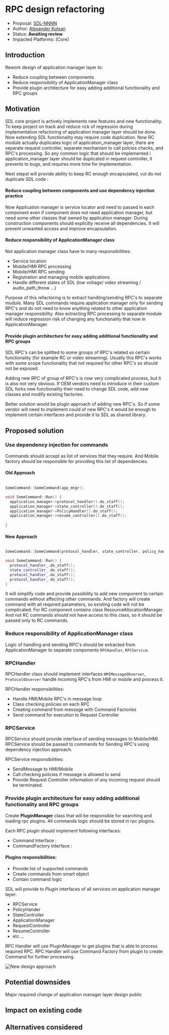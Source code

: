 # RPC design refactoring

* Proposal: [SDL-NNNN](nnnn-rpc-design-refactoring.md)
* Author: [Alexander Kutsan](https://github.com/LuxoftAKutsan)
* Status: **Awaiting review**
* Impacted Platforms: [Core]

## Introduction

Rework design of application manager layer to:
 - Reduce coupling between components
 - Reduce responsibility of ApplicationManager class
 - Provide plugin architecture for easy adding additional functionality and RPC groups   

## Motivation

SDL core project is actively implements new features and new functionality. 
To keep project on track and reduce rick of regression during implementation
refactoring of application manager layer should be done.
Now extending SDL functionality may require code duplication. 
Now RC module actually duplicates logic of application_manager layer, there are separate request controller, separate mechanism to call  polcies checks, and RPC's processing. So any common logic that should be implemented i application_manager layer should be duplicated in request controller, it prevents to bugs, and requires more time for implementation. 

Next stepst will provide ability to keep RC enough encapsulated, vut do not duplicate SDL code :

#### Reduce coupling between components and use dependency injection practice

Now Application manager is service locator and need to passed in each component
even if component does not need application manager, but need some other classes that owned by application manager.
During construction components should explicitly receive all dependencies. 
It will prevent unwanted access and improve encapsulation. 


#### Reduce responsibility of ApplicationManager class 
Not application manager class have to many responsibilities:
 - Service location
 - Mobile/HMI RPC processing 
 - Mobile/HMI RPC sending 
 - Registration and managing mobile applications
 - Handle different states of SDL (low voltage/ video streaming / audio_path_throw ...) 
 
 Purpose of this refactoring is to extract handling/sending RPC's to separate module. 
 Many SDL commands require application manager only for sending RPC's and do not need to 
 know anything related to other application manager responsibility. 
 Also extracting RPC processing to separate module will reduce regression risk of changing any functionality that now in ApplicationManager.
 
#### Provide plugin architecture for easy adding additional functionality and RPC groups   

SDL RPC's can be splitted to some groups of RPC's related so certain functionality (for example RC or video streaming).
Usually this RPC's works with some scope functionality that not required for other RPC's so should not be exposed. 

Adding new RPC of group of RPC's is now very complicated process, but it is also not very obvious. 
If OEM vendors need to introduce in their custom SDL forks new functionality their need to change SDL code, 
add new classes and modify existing factories. 

Better solution would be plugin approach of adding new RPC's.
So if some vendor will need to implement could of new RPC's it would be enough to implement certain interfaces and provide it to SDL as shared library.


## Proposed solution

### Use dependency injection for commands 

Commands should accept as list of services that they require. And Mobile factory should be responsible for providing this list of dependencies.  

#### Old Approach 
```cpp

SomeCommand::SomeCommand(app_mngr);

void SomeCommand::Run() {
  application_manager->protocol_handler().do_staff();
  application_manager->state_controller().do_staff();
  application_manager->PolicyHandler().do_staff();
  application_manager->resume_controller().do_staff();
  
}
```

#### New Approach 
```cpp

SomeCommand::SomeCommand(protocol_handler, state_controller, policy_handler, resume_controller);

void SomeCommand::Run() {
  protocol_handler_.do_staff();
  state_controller_.do_staff();
  protocol_handler_.do_staff();
  protocol_handler_.do_staff();
}
```
It will simplify code and provide possibility to add new component to certain commands without affecting other commands.
And factory will create command with all required parameters, so existing code will not be complicated.
For RC component contains class ResourceAllocationManager. And not RC commands should not have access to this class, so it should be passed only to RC commands. 

### Reduce responsibility of ApplicationManager class 

Logic of handling and sending RPC's should be extracted from ApplicationManager to separate components `RPCHandler`, `RPCService`.

### RPCHandler
RPCHandler class should implement interfaces ```HMIMessageObserver```, ```ProtocolObserver``` handle incoming RPC's from HMI or mobile 
and process it. 

RPCHandler responsibilities:
 - Handle HMI/Mobile RPC's in message loop
 - Class checking policies on each RPC
 - Creating command from message with Command Factories
 - Send command for execution to Request Controller
 
 ### RPCService

RPCService should provide interface of sending messages to Mobile/HMI. 
RPCService should be passed to commands for Sending RPC's using dependency injection approach.

RPCService responsibilities:
 - SendMessage to HMI/Mobile
 - Call checking policies if message is allowed to send
 - Provide Request Controller information of any incoming request should be terminated.  

### Provide plugin architecture for easy adding additional functionality and RPC groups   

Create **PluginManager** class that will be responsible for searching and loading rpc plugins.
All commands logic should be stored in rpc plugins. 

Each RPC plugin should implement following interfaces:
 - Command Interface :
 - CommandFactory Interface : 

#### Plugins responsibilities:
 - Provide list of supported commands
 - Create commands from smart object
 - Contain command logic

SDL will provide to *Plugin* interfaces of all services on application manager layer:
 - RPCService
 - PolicyHander
 - StateController
 - ApplicationManager
 - RequestController
 - ResumeController
 - etc ...

RPC Handler will use PluginManager to get plugins that is able to process required RPC. 
RPC Handler will use Command Factory from plugin to create Command for further processing.

![New design approach](../assets/proposals/nnnn-rpc-design-refactoring/new_design.png)

## Potential downsides
Major required change of application manager layer design public
## Impact on existing code

## Alternatives considered
